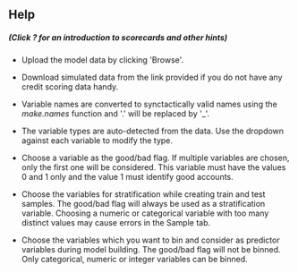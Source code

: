 

## Help
##### (Click ? for an introduction to scorecards and other hints)

* Upload the model data by clicking 'Browse'.

* Download simulated data from the link provided if you do not have any credit
scoring data handy.

* Variable names are converted to synctactically valid names using the *make.names* function and '.' will be replaced by '_'.

* The variable types are auto-detected from the data. Use the dropdown against
each variable to modify the type.

* Choose a variable as the good/bad flag. If multiple variables are chosen, only the first one will be considered. This variable must have the values 0 and 1
only and the value 1 must identify good accounts.

* Choose the variables for stratification while creating train and test samples. The good/bad flag will always be used as a stratification variable. Choosing a
numeric or categorical variable with too many distinct values may cause errors
in the Sample tab.

* Choose the variables which you want to bin and consider as predictor variables during model building. The good/bad flag will not be binned. Only categorical,
numeric or integer variables can be binned.


